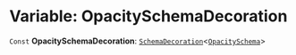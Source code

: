 # Variable: OpacitySchemaDecoration

`Const` **OpacitySchemaDecoration**: [`SchemaDecoration`](/en/auto-docs/fixed-layout-editor/interfaces/SchemaDecoration-1.md)<[`OpacitySchema`](/en/auto-docs/fixed-layout-editor/types/OpacitySchema.md)>
